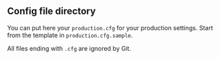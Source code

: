 Config file directory
---------------------

You can put here your `production.cfg` for your production settings.
Start from the template in `production.cfg.sample`.

All files ending with `.cfg` are ignored by Git.
